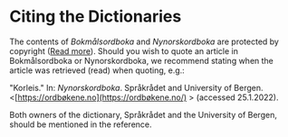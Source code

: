 # Citing the Dictionaries
The contents of _Bokmålsordboka_ and _Nynorskordboka_ are protected by copyright ([Read more](/eng/about/open-data)). Should you wish to quote an article in Bokmålsordboka or Nynorskordboka, we recommend stating when the article was retrieved (read) when quoting, e.g.:

"Korleis." In: _Nynorskordboka_. Språkrådet and University of Bergen. <[https://ordbøkene.no](https://ordbøkene.no/) > (accessed 25.1.2022).

Both owners of the dictionary, Språkrådet and the University of Bergen, should be mentioned in the reference.